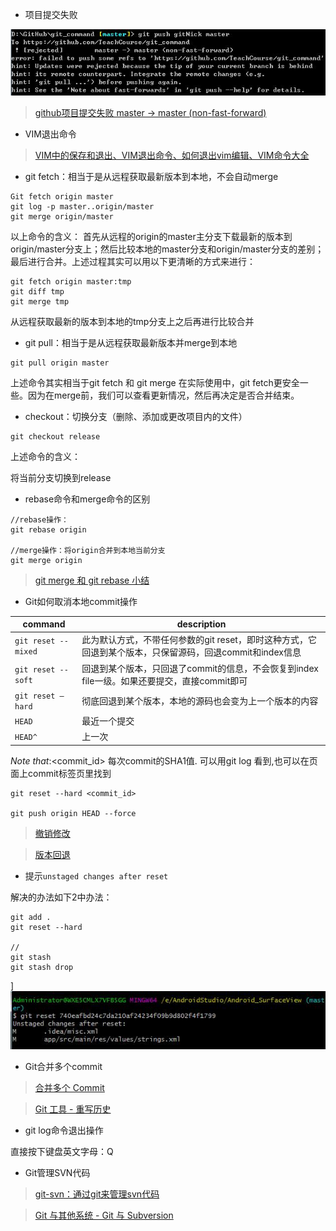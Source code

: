 - 项目提交失败

![](img/20180412161324.jpg)

> [github项目提交失败 master -> master (non-fast-forward)](http://michaelye1988.iteye.com/blog/1653599)


- VIM退出命令

> [VIM中的保存和退出、VIM退出命令、如何退出vim编辑、VIM命令大全](https://blog.csdn.net/feosun/article/details/73196299)


- git fetch：相当于是从远程获取最新版本到本地，不会自动merge

```
Git fetch origin master
git log -p master..origin/master
git merge origin/master
```

以上命令的含义： 
首先从远程的origin的master主分支下载最新的版本到origin/master分支上；然后比较本地的master分支和origin/master分支的差别；最后进行合并。上述过程其实可以用以下更清晰的方式来进行：

```
git fetch origin master:tmp
git diff tmp 
git merge tmp
```

从远程获取最新的版本到本地的tmp分支上之后再进行比较合并 

- git pull：相当于是从远程获取最新版本并merge到本地

```
git pull origin master
```

上述命令其实相当于git fetch 和 git merge 在实际使用中，git fetch更安全一些。因为在merge前，我们可以查看更新情况，然后再决定是否合并结束。

- checkout：切换分支（删除、添加或更改项目内的文件）

```
git checkout release
```

上述命令的含义：

将当前分支切换到release


- rebase命令和merge命令的区别

```
//rebase操作：
git rebase origin

//merge操作：将origin合并到本地当前分支
git merge origin
```

> [git merge 和 git rebase 小结](https://blog.csdn.net/wh_19910525/article/details/7554489)


- Git如何取消本地commit操作

|command|description|
|-------|-----------|
|`git reset --mixed`|此为默认方式，不带任何参数的git reset，即时这种方式，它回退到某个版本，只保留源码，回退commit和index信息
|`git reset --soft`|回退到某个版本，只回退了commit的信息，不会恢复到index file一级。如果还要提交，直接commit即可
|`git reset –hard`|彻底回退到某个版本，本地的源码也会变为上一个版本的内容
|`HEAD`|最近一个提交
|`HEAD^`| 上一次

*Note that*:<commit_id>  每次commit的SHA1值. 可以用git log 看到,也可以在页面上commit标签页里找到

```
git reset --hard <commit_id>

git push origin HEAD --force
```

> [撤销修改](https://www.liaoxuefeng.com/wiki/0013739516305929606dd18361248578c67b8067c8c017b000/001374831943254ee90db11b13d4ba9a73b9047f4fb968d000)

> [版本回退](https://www.liaoxuefeng.com/wiki/0013739516305929606dd18361248578c67b8067c8c017b000/0013744142037508cf42e51debf49668810645e02887691000)


- 提示`unstaged changes after reset`

解决的办法如下2中办法：

```
git add .
git reset --hard

//
git stash
git stash drop
```
]
![](img/20180413114958.jpg)


- Git合并多个commit

> [合并多个 Commit](https://www.jianshu.com/p/964de879904a)

> [Git 工具 - 重写历史](https://git-scm.com/book/zh/v1/Git-%E5%B7%A5%E5%85%B7-%E9%87%8D%E5%86%99%E5%8E%86%E5%8F%B2)


- git log命令退出操作

直接按下键盘英文字母：Q


- Git管理SVN代码

> [git-svn：通过git来管理svn代码](https://www.cnblogs.com/h2zZhou/p/6136948.html)

> [Git 与其他系统 - Git 与 Subversion](https://git-scm.com/book/zh/v1/Git-%E4%B8%8E%E5%85%B6%E4%BB%96%E7%B3%BB%E7%BB%9F-Git-%E4%B8%8E-Subversion)